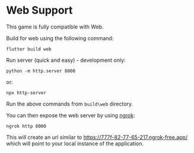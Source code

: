 # Web Support

This game is fully compatible with Web.

Build for web using the following command:

```shell
flutter build web
```

Run server (quick and easy) - development only:

```shell
python -m http.server 8000
```

or:

```shell
npx http-server
```

Run the above commands from `build\web` directory.

You can then expose the web server by using [ngrok](https://ngrok.com/):

```shell
ngrok http 8000
```

This will create an url similar to https://777f-82-77-65-217.ngrok-free.app/ which will point to your local instance of the application.